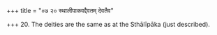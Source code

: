 +++
title = "०७ २० स्थालीपाकवद्दैवतम् देवतैव"

+++
20. The deities are the same as at the Sthālīpāka (just described).
